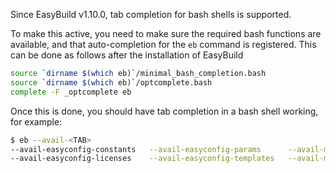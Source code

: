 Since EasyBuild v1.10.0, tab completion for bash shells is supported.

To make this active, you need to make sure the required bash functions are available, and that auto-completion for the `eb` command is registered.
This can be done as follows after the installation of EasyBuild

```bash
source `dirname $(which eb)`/minimal_bash_completion.bash
source `dirname $(which eb)`/optcomplete.bash
complete -F _optcomplete eb
```

Once this is done, you should have tab completion in a bash shell working, for example:

```bash
$ eb --avail-<TAB>
--avail-easyconfig-constants   --avail-easyconfig-params      --avail-module-naming-schemes  --avail-repositories           
--avail-easyconfig-licenses    --avail-easyconfig-templates   --avail-modules-tools 
```